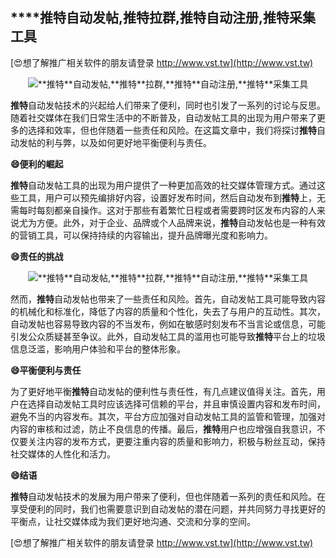 ## ****推特**自动发帖,**推特**拉群,**推特**自动注册,**推特**采集工具**

[😍想了解推广相关软件的朋友请登录 http://www.vst.tw](http://www.vst.tw)

 <center><img src="https://vst.tw/MP4/tuiguang/png/5.png" alt="**推特**自动发帖,**推特**拉群,**推特**自动注册,**推特**采集工具"></center>

**推特**自动发帖技术的兴起给人们带来了便利，同时也引发了一系列的讨论与反思。随着社交媒体在我们日常生活中的不断普及，自动发帖工具的出现为用户带来了更多的选择和效率，但也伴随着一些责任和风险。在这篇文章中，我们将探讨**推特**自动发帖的利与弊，以及如何更好地平衡便利与责任。

**😄便利的崛起**

**推特**自动发帖工具的出现为用户提供了一种更加高效的社交媒体管理方式。通过这些工具，用户可以预先编排好内容，设置好发布时间，然后自动发布到**推特**上，无需每时每刻都亲自操作。这对于那些有着繁忙日程或者需要跨时区发布内容的人来说尤为方便。此外，对于企业、品牌或个人品牌来说，**推特**自动发帖也是一种有效的营销工具，可以保持持续的内容输出，提升品牌曝光度和影响力。

**😄责任的挑战**

 <center><img src="https://vst.tw/MP4/tuiguang/png/3.png" alt="**推特**自动发帖,**推特**拉群,**推特**自动注册,**推特**采集工具"></center>

然而，**推特**自动发帖也带来了一些责任和风险。首先，自动发帖工具可能导致内容的机械化和标准化，降低了内容的质量和个性化，失去了与用户的互动性。其次，自动发帖也容易导致内容的不当发布，例如在敏感时刻发布不当言论或信息，可能引发公众质疑甚至争议。此外，自动发帖工具的滥用也可能导致**推特**平台上的垃圾信息泛滥，影响用户体验和平台的整体形象。

**😄平衡便利与责任**

为了更好地平衡**推特**自动发帖的便利性与责任性，有几点建议值得关注。首先，用户在选择自动发帖工具时应该选择可信赖的平台，并且审慎设置内容和发布时间，避免不当的内容发布。其次，平台方应加强对自动发帖工具的监管和管理，加强对内容的审核和过滤，防止不良信息的传播。最后，**推特**用户也应增强自我意识，不仅要关注内容的发布方式，更要注重内容的质量和影响力，积极与粉丝互动，保持社交媒体的人性化和活力。

**😄结语**

**推特**自动发帖技术的发展为用户带来了便利，但也伴随着一系列的责任和风险。在享受便利的同时，我们也需要意识到自动发帖的潜在问题，并共同努力寻找更好的平衡点，让社交媒体成为我们更好地沟通、交流和分享的空间。

[😍想了解推广相关软件的朋友请登录 http://www.vst.tw](http://www.vst.tw)




